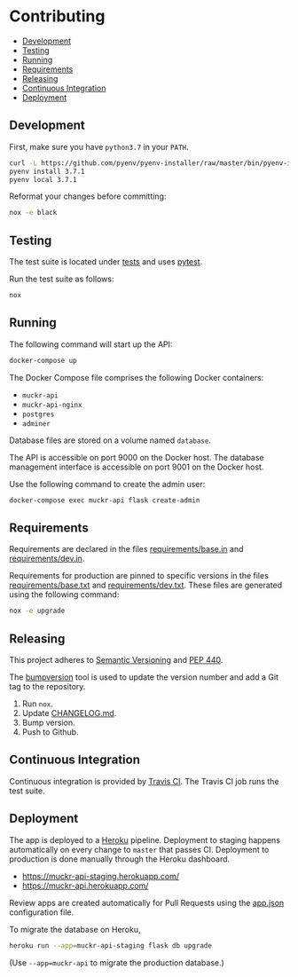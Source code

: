 # Contributing

- [Development](#development)
- [Testing](#testing)
- [Running](#running)
- [Requirements](#requirements)
- [Releasing](#releasing)
- [Continuous Integration](#continuous-integration)
- [Deployment](#deployment)

## Development

First, make sure you have `python3.7` in your `PATH`.

```sh
curl -L https://github.com/pyenv/pyenv-installer/raw/master/bin/pyenv-installer | bash
pyenv install 3.7.1
pyenv local 3.7.1
```

Reformat your changes before committing:

```sh
nox -e black
```

## Testing

The test suite is located under [tests](tests) and uses
[pytest](https://pypi.org/project/pytest/).

Run the test suite as follows:

```sh
nox
```

## Running

The following command will start up the API:

```sh
docker-compose up
```

The Docker Compose file comprises the following Docker containers:

- `muckr-api`
- `muckr-api-nginx`
- `postgres`
- `adminer`

Database files are stored on a volume named `database`.

The API is accessible on port 9000 on the Docker host. The database management
interface is accessible on port 9001 on the Docker host.

Use the following command to create the admin user:

```sh
docker-compose exec muckr-api flask create-admin
```

## Requirements

Requirements are declared in the files
[requirements/base.in](requirements/base.in) and
[requirements/dev.in](requirements/dev.in).

Requirements for production are pinned to specific versions in the
files [requirements/base.txt](requirements/base.txt) and
[requirements/dev.txt](requirements/dev.txt). These files are
generated using the following command:

```sh
nox -e upgrade
```

## Releasing

This project adheres to
[Semantic Versioning](https://semver.org/spec/v2.0.0.html) and
[PEP 440](https://www.python.org/dev/peps/pep-0440).

The [bumpversion](https://pypi.org/project/bumpversion/) tool is used
to update the version number and add a Git tag to the repository.

1. Run `nox`.
2. Update [CHANGELOG.md](CHANGELOG.md).
3. Bump version.
4. Push to Github.

## Continuous Integration

Continuous integration is provided by
[Travis CI](https://travis-ci.org). The Travis CI job runs the test
suite.

## Deployment

The app is deployed to a [Heroku](https://heroku.com) pipeline. Deployment to
staging happens automatically on every change to `master` that passes CI.
Deployment to production is done manually through the Heroku dashboard.

- https://muckr-api-staging.herokuapp.com/
- https://muckr-api.herokuapp.com/

Review apps are created automatically for Pull Requests using the
[app.json](app.json) configuration file.

To migrate the database on Heroku,

```sh
heroku run --app=muckr-api-staging flask db upgrade
```

(Use `--app=muckr-api` to migrate the production database.)
